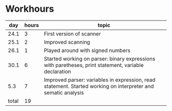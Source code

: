 # Workhours

|day|hours|topic|
|---|---|---|
|24.1|3|First version of scanner|
|25.1|2|Improved scanning|
|26.1|1|Played around with signed numbers|
|30.1|6|Started working on parser: binary expressions with paretheses, print statement, variable declaration|
|5.3|7| Improved parser: variables in expression, read statement. Started working on interpreter and sematic analysis|
|total|19||
